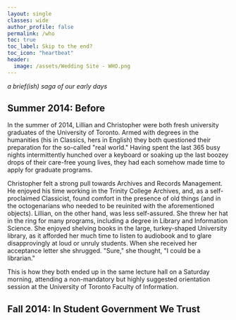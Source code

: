 ```yaml
---
layout: single
classes: wide
author_profile: false
permalink: /who
toc: true
toc_label: Skip to the end?
toc_icon: "heartbeat"
header: 
  image: /assets/Wedding Site - WHO.png
---
```

*a brief(ish) saga of our early days*

## Summer 2014: Before

In the summer of 2014, Lillian and Christopher were both fresh university graduates of the University of Toronto. Armed with degrees in the humanities (his in Classics, hers in English) they both questioned their preparation for the so-called "real world." Having spent the last 365 busy nights intermittently hunched over a keyboard or soaking up the last boozey drops of their care-free young lives, they had each somehow made time to apply for graduate programs. 

Christopher felt a strong pull towards Archives and Records Management. He enjoyed his time working in the Trinity College Archives, and, as a self-proclaimed Classicist, found comfort in the presence of old things (and in the octogenarians who needed to be reuinited with the aforementioned objects). Lillian, on the other hand, was less self-assured. She threw her hat in the ring for many programs, including a degree in Library and Information Science. She enjoyed shelving books in the large, turkey-shaped University library, as it afforded her much time to listen to audiobook and to glare disapprovingly at loud or unruly students. When she received her acceptance letter she shrugged. "Sure," she thought, "I could be a librarian."

This is how they both ended up in the same lecture hall on a Saturday morning, attending a non-mandatory but highly suggested orientation session at the University of Toronto Faculty of Information. 

## Fall 2014: In Student Government We Trust 

